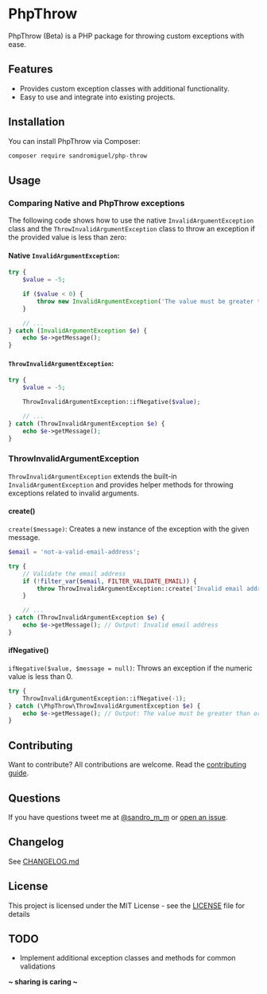 # PhpThrow

PhpThrow (Beta) is a PHP package for throwing custom exceptions with ease.

## Features

-   Provides custom exception classes with additional functionality.
-   Easy to use and integrate into existing projects.

## Installation

You can install PhpThrow via Composer:

```bash
composer require sandromiguel/php-throw
```

## Usage

### Comparing Native and PhpThrow exceptions

The following code shows how to use the native `InvalidArgumentException` class and the `ThrowInvalidArgumentException` class to throw an exception if the provided value is less than zero:

#### Native `InvalidArgumentException`:

```php
try {
    $value = -5;

    if ($value < 0) {
        throw new InvalidArgumentException('The value must be greater than or equal to 0.');
    }

    // ...
} catch (InvalidArgumentException $e) {
    echo $e->getMessage();
}
```

#### `ThrowInvalidArgumentException`:

```php
try {
    $value = -5;

    ThrowInvalidArgumentException::ifNegative($value);

    // ...
} catch (ThrowInvalidArgumentException $e) {
    echo $e->getMessage();
}
```

### ThrowInvalidArgumentException

`ThrowInvalidArgumentException` extends the built-in `InvalidArgumentException` and provides helper methods for throwing exceptions related to invalid arguments.

#### create()

`create($message)`: Creates a new instance of the exception with the given message.

```php
$email = 'not-a-valid-email-address';

try {
    // Validate the email address
    if (!filter_var($email, FILTER_VALIDATE_EMAIL)) {
        throw ThrowInvalidArgumentException::create('Invalid email address');
    }

    // ...
} catch (ThrowInvalidArgumentException $e) {
    echo $e->getMessage(); // Output: Invalid email address
}
```

#### ifNegative()

`ifNegative($value, $message = null)`: Throws an exception if the numeric value is less than 0.

```php
try {
    ThrowInvalidArgumentException::ifNegative(-1);
} catch (\PhpThrow\ThrowInvalidArgumentException $e) {
    echo $e->getMessage(); // Output: The value must be greater than or equal to 0.
}
```

## Contributing

Want to contribute? All contributions are welcome. Read the [contributing guide](CONTRIBUTING.md).

## Questions

If you have questions tweet me at [@sandro_m_m](https://twitter.com/sandro_m_m) or [open an issue](../../issues/new).

## Changelog

See [CHANGELOG.md](CHANGELOG.md)

## License

This project is licensed under the MIT License - see the [LICENSE](LICENSE) file for details

## TODO

-   Implement additional exception classes and methods for common validations

**~ sharing is caring ~**

